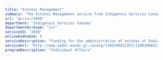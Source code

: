 ```yaml
---
title: "Estates Management"
summary: "The Estates Management service from Indigenous Services Canada is not available end-to-end online, according to the GC Service Inventory."
url: "gc/isc/2046"
department: "Indigenous Services Canada"
departmentAcronym: "isc"
serviceId: "2046"
onlineEndtoEnd: 0
serviceDescription: "Funding for the administration of estates of Indians “ordinarily resident on reserve”, at the time of their death, and the administration of the property of dependent adults under the Minister's authority under the Indian Act, or estates of Indians that the Minister assumes jurisdiction by Ministerial Order under s. 4(3) of the Indian Act"
serviceUrl: "http://www.aadnc-aandc.gc.ca/eng/1100100032357/1100100032361"
programDescription: "Individual Affairs"
---
```

